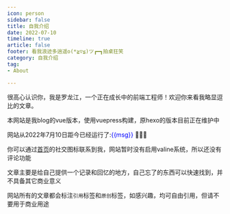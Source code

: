 ```yaml
---
icon: person
sidebar: false
title: 自我介绍
date: 2022-07-10
timeline: true
article: false
footer: 看我浪迹多逍遥o(*≧▽≦)ツ┏━┓拍桌狂笑
category: 自我介绍
tag:
- About

---
```


很高心认识你，我是罗龙江，一个正在成长中的前端工程师！欢迎你来看我略显逗比的文章。

<!-- more -->

本网站是我blog的vue版本，使用vuepress构建，原hexo的版本目前正在维护中

网站从2022年7月10日距今已经运行了:<text style="color:blue">{{msg}}</text> :tada::tada::tada:

你可以通过[首页](/)的社交图标联系到我，网站暂时没有启用valine系统，所以还没有评论功能

文章主要是给自己提供一个记录和回忆的地方，自己忘了的东西可以快速找到，并不具备其它商业意义

网站所有的文章都会标注`引用`标签和`原创`标签，如感兴趣，均可自由引用，但请不要用于商业用途

<script setup>
import {ref} from "vue";
const msg = ref(null);
let ms=new Date()-new Date(2022,6,10);
let day=Math.floor(ms/(24*3600*1000));
msg.value=`${day}天`
</script>
